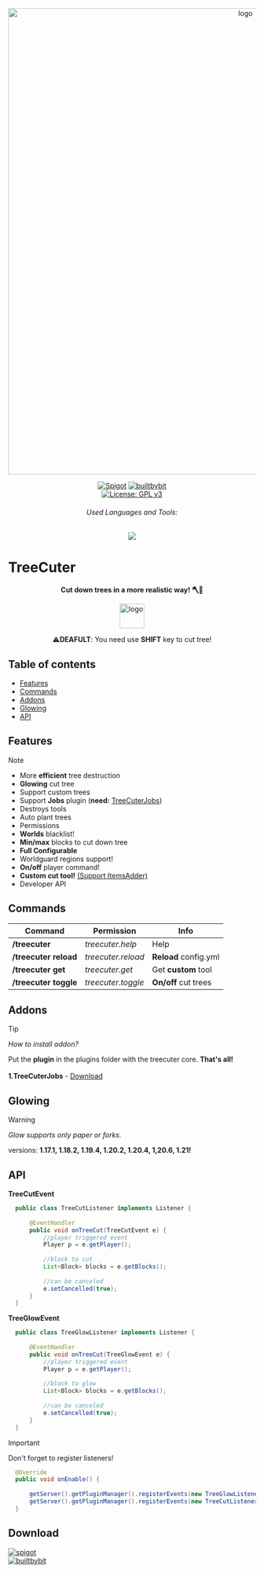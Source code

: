 <div align="center">
  
  <a href="https://github.com/Norbit4/TreeCuter/" target="_blank" rel="noreferrer"> 
  <img src="https://github.com/Norbit4/TreeCuter/assets/46154743/90006b9b-da83-4dd6-b4ef-56c0b336c97c" width=950" alt="logo"/></a>

  [![Spigot](https://img.shields.io/badge/Download-Spigot-gold.svg)](https://www.spigotmc.org/resources/treecuter.110213/) 
  [![builtbybit](https://img.shields.io/badge/Download-BuiltByBit-blue.svg)](https://builtbybit.com/resources/treecuter-cut-down-trees.32962/)                                                                                                          
  [![License: GPL v3](https://img.shields.io/badge/license-GPLv3-orange.svg)](https://github.com/Norbit4/TreeCuter/blob/master/LICENSE)                                                                                                                

  <h6 align="center">Used Languages and Tools:</h6>
  
  <p align="center">
  <a href="https://skillicons.dev">
    <img src="https://skillicons.dev/icons?i=java,idea"/>
  </a>    
 </p>
</p>
</div> 

<h1 align="left"><b>TreeCuter</b></h1>

<p align="left">

<div align="center">    
                   
  **Cut down trees in a more realistic way! 🪓🌳**    
                  

  <a href="https://github.com/Norbit4/TreeCuter/" target="_blank" rel="noreferrer"> 
  <img src="https://github.com/Norbit4/TreeCuter/assets/46154743/8f97482e-d239-427c-8398-c61ba2c815ed" width=50" alt="logo"/></a>
                                                                                                                
  ⚠️**DEAFULT**: You need use **SHIFT** key to cut tree!
</div> 
 

<h2 align="left" id="content">Table of contents</h2>

- [Features](#features)
- [Commands](#commands)
- [Addons](#addons)
- [Glowing](#glowing)
- [API](#api)

<h2 align="left" id="features">Features</h2>

> [!note]
> - More **efficient** tree destruction
> - **Glowing** cut tree
> - Support custom trees
> - Support **Jobs** plugin (**need:** [TreeCuterJobs](https://www.spigotmc.org/resources/%E2%9C%A8treecuterjobs%E2%9C%A8-addon-%E2%9C%85.113357/))
> - Destroys tools
> - Auto plant trees
> - Permissions
> - **Worlds** blacklist!
> - **Min/max** blocks to cut down tree
> - **Full Configurable**
> - Worldguard regions support!
> - **On/off** player command!
> - **Custom cut tool!** [(Support ItemsAdder)](https://www.spigotmc.org/resources/%E2%9C%A8itemsadder%E2%AD%90emotes-mobs-items-armors-hud-gui-emojis-blocks-wings-hats-liquids.73355/)
> - Developer API

  
<h2 align="left" id="commands">Commands</h2>

Command | Permission | Info | 
--- | --- | --- |
**/treecuter** | *treecuter.help* | Help  |
**/treecuter reload** | *treecuter.reload* | **Reload** config.yml  |
**/treecuter get** | *treecuter.get* | Get **custom** tool  |
**/treecuter toggle** | *treecuter.toggle* | **On/off** cut trees  |

  
<h2 align="left" id="addons">Addons</h2>

> [!TIP]
> *How to install addon?*

Put the **plugin** in the plugins folder with the treecuter core. **That's all!**
<br><br>
**1.TreeCuterJobs** - [Download](https://www.spigotmc.org/resources/%E2%9C%A8treecuterjobs%E2%9C%A8-addon-%E2%9C%85.113357/)


<h2 align="left" id="glowing">Glowing</h2>                                                                                                                        

> [!WARNING]
> *Glow supports only paper or forks.*

versions: **1.17.1, 1.18.2, 1.19.4, 1.20.2, 1.20.4, 1,20.6, 1.21!**        

<h2 align="left" id="api">API</h2>     

**TreeCutEvent**
```java
  public class TreeCutListener implements Listener {
  
      @EventHandler
      public void onTreeCut(TreeCutEvent e) {
          //player triggered event
          Player p = e.getPlayer();
  
          //block to cut
          List<Block> blocks = e.getBlocks();
  
          //can be canceled
          e.setCancelled(true);
      }
  } 
```

**TreeGlowEvent**
```java
  public class TreeGlowListener implements Listener {
  
      @EventHandler
      public void onTreeCut(TreeGlowEvent e) {
          //player triggered event
          Player p = e.getPlayer();
  
          //block to glow
          List<Block> blocks = e.getBlocks();
  
          //can be canceled
          e.setCancelled(true);
      }
  }
```

> [!IMPORTANT]
> Don't forget to register listeners!

```java
  @Override
  public void onEnable() {
      
      getServer().getPluginManager().registerEvents(new TreeGlowListener(), this);
      getServer().getPluginManager().registerEvents(new TreeCutListener(), this);
  }
```


<h2 align="left" id="download">Download</h2>
 
 [![spigot](https://img.shields.io/badge/Download-Spigot-gold.svg)](https://www.spigotmc.org/resources/treecuter.110213/)    
 [![builtbybit](https://img.shields.io/badge/Download-BuiltByBit-blue.svg)](https://builtbybit.com/resources/treecuter-cut-down-trees.32962/)    
